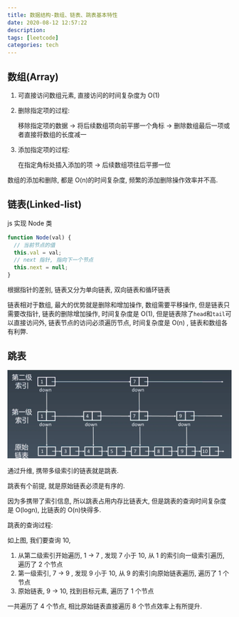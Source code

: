 ```yaml
---
title: 数据结构-数组、链表、跳表基本特性
date: 2020-08-12 12:57:22
description:
tags: [leetcode]
categories: tech
---
```


## 数组(Array)

1. 可直接访问数组元素, 直接访问的时间复杂度为 O(1)

2. 删除指定项的过程:

   移除指定项的数据 -> 将后续数组项向前平挪一个角标 -> 删除数组最后一项或者直接将数组的长度减一

3. 添加指定项的过程:

   在指定角标处插入添加的项 -> 后续数组项往后平挪一位

数组的添加和删除, 都是 O(n)的时间复杂度, 频繁的添加删除操作效率并不高.

## 链表(Linked-list)

js 实现 Node 类

```js
function Node(val) {
  // 当前节点的值
  this.val = val;
  // next 指针, 指向下一个节点
  this.next = null;
}
```

根据指针的差别, 链表又分为单向链表, 双向链表和循环链表

链表相对于数组, 最大的优势就是删除和增加操作, 数组需要平移操作, 但是链表只需要改指针, 链表的删除增加操作, 时间复杂度是 O(1), 但是链表除了`head`和`tail`可以直接访问外, 链表节点的访问必须遍历节点, 时间复杂度是 O(n) , 链表和数组各有利弊.

## 跳表

![跳表](./跳表.png)

通过升维, 携带多级索引的链表就是跳表.

跳表有个前提, 就是原始链表必须是有序的.

因为多携带了索引信息, 所以跳表占用内存比链表大, 但是跳表的查询时间复杂度是 O(logn), 比链表的 O(n)快得多.

跳表的查询过程:

如上图, 我们要查询 10,

1. 从第二级索引开始遍历, 1 -> 7 , 发现 7 小于 10, 从 1 的索引向一级索引遍历, 遍历了 2 个节点
2. 第一级索引, 7 -> 9 , 发现 9 小于 10, 从 9 的索引向原始链表遍历, 遍历了 1 个节点
3. 原始链表, 9 -> 10, 找到目标元素, 遍历了 1 个节点

一共遍历了 4 个节点, 相比原始链表直接遍历 8 个节点效率上有所提升.
